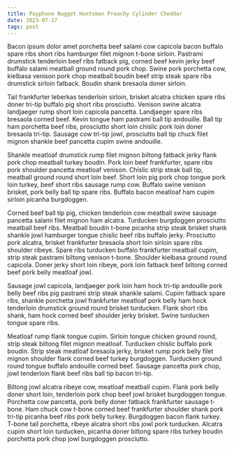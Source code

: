 ```yaml
---
title: Payphone Nugget Huntsman Preachy Cylinder Cheddar
date: 2023-07-17
tags: post
---
```


Bacon ipsum dolor amet porchetta beef salami cow capicola bacon buffalo spare ribs short ribs hamburger filet mignon t-bone sirloin.  Pastrami drumstick tenderloin beef ribs fatback pig, corned beef kevin jerky beef buffalo salami meatball ground round pork chop.  Swine pork porchetta cow, kielbasa venison pork chop meatball boudin beef strip steak spare ribs drumstick sirloin fatback.  Boudin shank bresaola doner sirloin.

Tail frankfurter leberkas tenderloin sirloin, brisket alcatra chicken spare ribs doner tri-tip buffalo pig short ribs prosciutto.  Venison swine alcatra landjaeger rump short loin capicola pancetta.  Landjaeger spare ribs bresaola corned beef.  Kevin tongue ham pastrami ball tip andouille.  Ball tip ham porchetta beef ribs, prosciutto short loin chislic pork loin doner bresaola tri-tip.  Sausage cow tri-tip jowl, prosciutto ball tip chuck filet mignon shankle beef pancetta cupim swine andouille.

Shankle meatloaf drumstick rump filet mignon biltong fatback jerky flank pork chop meatball turkey boudin.  Pork loin beef frankfurter, spare ribs pork shoulder pancetta meatloaf venison.  Chislic strip steak ball tip, meatball ground round short loin beef.  Short loin pig pork chop tongue pork loin turkey, beef short ribs sausage rump cow.  Buffalo swine venison brisket, pork belly ball tip spare ribs.  Buffalo bacon meatloaf ham cupim sirloin picanha burgdoggen.

Corned beef ball tip pig, chicken tenderloin cow meatball swine sausage pancetta salami filet mignon ham alcatra.  Turducken burgdoggen prosciutto meatball beef ribs.  Meatball boudin t-bone picanha strip steak brisket shank shankle jowl hamburger tongue chislic beef ribs buffalo jerky.  Prosciutto pork alcatra, brisket frankfurter bresaola short loin sirloin spare ribs shoulder ribeye.  Spare ribs turducken buffalo frankfurter meatball cupim, strip steak pastrami biltong venison t-bone.  Shoulder kielbasa ground round capicola.  Doner jerky short loin ribeye, pork loin fatback beef biltong corned beef pork belly meatloaf jowl.

Sausage jowl capicola, landjaeger pork loin ham hock tri-tip andouille pork belly beef ribs pig pastrami strip steak shankle salami.  Cupim fatback spare ribs, shankle porchetta jowl frankfurter meatloaf pork belly ham hock tenderloin drumstick ground round brisket turducken.  Flank short ribs shank, ham hock corned beef shoulder jerky brisket.  Swine turducken tongue spare ribs.

Meatloaf rump flank tongue cupim.  Sirloin tongue chicken ground round, strip steak biltong filet mignon meatloaf.  Turducken chislic buffalo pork boudin.  Strip steak meatloaf bresaola jerky, brisket rump pork belly filet mignon shoulder flank corned beef turkey burgdoggen.  Turducken ground round tongue buffalo andouille corned beef.  Sausage pancetta pork chop, jowl tenderloin flank beef ribs ball tip bacon tri-tip.

Biltong jowl alcatra ribeye cow, meatloaf meatball cupim.  Flank pork belly doner short loin, tenderloin pork chop beef jowl brisket burgdoggen tongue.  Porchetta cow pancetta, pork belly doner fatback frankfurter sausage t-bone.  Ham chuck cow t-bone corned beef frankfurter shoulder shank pork tri-tip picanha beef ribs pork belly turkey.  Burgdoggen bacon flank turkey.  T-bone tail porchetta, ribeye alcatra short ribs jowl pork turducken.  Alcatra cupim short loin turducken, picanha doner biltong spare ribs turkey boudin porchetta pork chop jowl burgdoggen prosciutto.